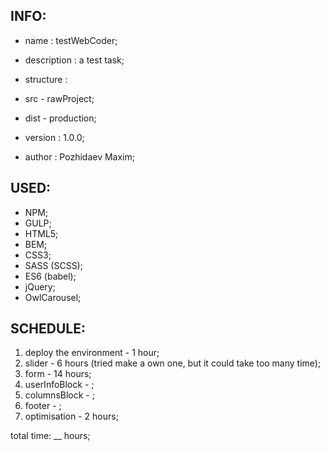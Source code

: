 INFO:
--------------------------------------------------

* name        : testWebCoder;
* description : a test task;
* structure   : 
* 	src  - rawProject;
* 	dist - production;

* version     : 1.0.0;
* author      : Pozhidaev Maxim;





USED:
--------------------------------------------------

* NPM;
* GULP;
* HTML5;
* BEM;
* CSS3;
* SASS (SCSS);
* ES6 (babel);
* jQuery;
* OwlCarousel;





SCHEDULE:
--------------------------------------------------

1. deploy the environment - 1 hour;
2. slider - 6 hours (tried make a own one, but it could take too many time);
3. form - 14 hours;
4. userInfoBlock - ;
5. columnsBlock - ;
6. footer - ;
7. optimisation - 2 hours;

total time: __ hours;



